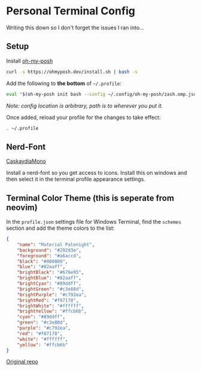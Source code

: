 # Personal Terminal Config

Writing this down so I don't forget the issues I ran into...

## Setup

Install [oh-my-posh](https://ohmyposh.dev/docs)

```bash
curl -s https://ohmyposh.dev/install.sh | bash -s
```

Add the following to **the bottom** of `~/.profile`:

```bash
eval "$(oh-my-posh init bash --config ~/.config/oh-my-posh/zash.omp.json)"
```

*Note: config location is arbitrary, path is to wherever you put it.*

Once added, reload your profile for the changes to take effect:

```bash
. ~/.profile
```


## Nerd-Font

[CaskaydiaMono](https://www.nerdfonts.com/font-downloads)

Install a nerd-font so you get access to icons. 
Install this on windows and then select it in the terminal profile appearance settings.

## Terminal Color Theme (this is seperate from neovim)

In the `profile.json` settings file for Windows Terminal, find the `schemes` section and add the theme colors to the list:

```json
{
    "name": "Material Palenight",
    "background": "#292d3e",
    "foreground": "#a6accd",
    "black": "#000000",
    "blue": "#82aaff",
    "brightBlack": "#676e95",
    "brightBlue": "#82aaff",
    "brightCyan": "#89ddff",
    "brightGreen": "#c3e88d",
    "brightPurple": "#c792ea",
    "brightRed": "#f07178",
    "brightWhite": "#ffffff",
    "brightYellow": "#ffcb6b",
    "cyan": "#89ddff",
    "green": "#c3e88d",
    "purple": "#c792ea",
    "red": "#f07178",
    "white": "#ffffff",
    "yellow": "#ffcb6b"
}
```

[Original repo](https://github.com/julianlatest/material-windows-terminal)


